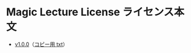 # Magic Lecture License ライセンス本文

- [v1.0.0](v1.0.0.md)（[コピー用 txt](https://haru52.com/magic_lecture_license/versions/v1.0.0.md)）
